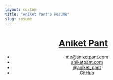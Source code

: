 ```yaml
---
layout: custom
title: "Aniket Pant's Resume"
slug: resume
---
```


<div class="wrapper wrapper--small">
  <div class="layout">
    <header class="layout__item  one-quarter   header-container">
      <h1 class="brand"><a class=" brand__link" href="/" rel="nofollow"><span class="part--former">Aniket</span> <span class="part--latter">Pant</span></a></h1>
      <nav>
        <ul class="tabs">
          <li class="tabs__item"><a class="tabs__link" href="mailto:me@aniketpant.com">me@aniketpant.com</a></li><!--
       --><li class="tabs__item"><a class="tabs__link" href="http://www.aniketpant.com">aniketpant.com</a></li><!--
       --><li class="tabs__item"><a class="tabs__link" href="https://twitter.com/aniket_pant">@aniket_pant</a></li><!--
       --><li class="tabs__item"><a class="tabs__link" href="https://github.com/aniketpant">GitHub</a></li>
        </ul>
      </nav>
    </header><!--

  --><div class="layout__item  three-quarters   main-container">
      <section>
        <h2>Experience</h2>

        <div class="sub-section">
          <div class="organization"><a href="http://www.zomato.com">Zomato</a></div>
          <p class="byline">Software Engineer | June, 2014 &ndash; Present</p>

          <div class="project">Online Ordering</div>
          <ul>
            <li>Created the entire platform for online ordering including the menu management system used by Zomato and restaurant managers.</li>
            <li>Built phone number verification service.</li>
            <li>Integrated multiple text messaging providers for different countries.</li>
            <li>Created the callcenter for allotment of orders across various cities and countries.</li>
          </ul>

          <div class="project">Data migration for MenuMania.co.nz</div>
          <ul>
            <li>Responsible for porting all of MenuMania&apos;s data to Zomato.</li>
            <li>Maintaining their API&apos;s after the migration was complete.</li>
            <li>URL redirections to maintain traffic coming to Zomato.</li>
          </ul>

          <div class="project">Data migration for Lunchtime.cz and Obedovat.sk</div>
          <ul>
            <li>Lunchtime and Obedovat had a feature called Daily Menus which is specific to Czech Republic and Slovakia. I was responsible for creating the same feature on Zomato.</li>
            <li>Porting and maintaining existing API&apos;s making use of the daily menu features.</li>
          </ul>

          <div class="project">Other work</div>
          <ul>
            <li>Responsible for timely code cleanups and performance optimisations to keep response time under check.</li>
            <li>Optimised and reworked a number of cron jobs and scripts that stopped working after Urbanspoon's data was migrated to Zomato.</li>
            <li>Service for generating PDFs which takes in HTML and used PhantomJS to render a PDF.</li>
            <li>Text messaging service which includes support for delivery status updates and asynchronous mode.</li>
            <li>Built a number of other features like user expertise, new notifications, etc.</li>
            <li>Wrote a new push notification system which allows scheduling of notifications based on database queries configures as rules. The new notification system also has a high throughput.</li>
          </ul>
        </div>

        <div class="sub-section">
          <div class="organization"><a href="https://www.instamojo.com">Instamojo</a></div>
          <p class="byline">Front End Consultant | September, 2013 &ndash; March, 2014</p>
          <p>Worked with the team remotely to develop a <a href="https://github.com/aniketpant/immoral">modal library</a> and the embed buttons given by Instamojo for remote checkout.</p>
        </div>

        <div class="sub-section">
          <div class="organization"><a href="http://webmutiny.in">Web Mutiny</a></div>
          <p class="byline">Lead Front End Developer | Nov, 2012 &ndash; May, 2013</p>
          <p>The major concentration of my work was building websites which have a strong foundation making them easier to scale. During my term at Web Mutiny, I worked on two projects &ndash; Instamojo and Current News.</p>
          <ul>
            <li>
              <strong><a href="http://instamojo.com">Instamojo</a></strong>
              <p>Created a static website design using Jekyll. inuit.css was used as the CSS framework as it provides a strong foundation for designing. All page templates and basic page designs were created by me.</p>
            </li>
            <li>
              <strong>Current News</strong>
              <p>Built a new child theme for Thesis. The theme had support for a new custom post type which was further associated with taxonomies of it&apos;s own. The features needed for creating the new site required the creation of a number of custom loops. We created a Custom Loop API of our own which made the creation of pages simpler. The theme also had a number of custom hooks created by us. Metabox support for custom post types was built using <a href="https://github.com/jaredatch/Custom-Metaboxes-and-Fields-for-WordPress">Custom Metaboxes and Fields for WordPress</a>.</p>
            </li>
          </ul>
        </div>
      </section>

      <section class="section">
        <h2>Technical Skills</h2>
        <dl>
          <dt><b>Front-end</b></dt>
          <dd>HTML(5), CSS(3), Sass/Less, jQuery</dd>
          <dt><b>Languages</b></dt>
          <dd>PHP, Go, JavaScript (Node.js)</dd>
          <dt><b>Databases</b></dt>
          <dd>MySQL, Redis, Cassandra</dd>
        </dl>
      </section>

      <section class="section">
        <h2>Education</h2>

        <div class="sub-section">
          <div class="organization">B.E (Hons) Mechanical Engineering</div>
          <p class="byline"><a href="http://universe.bits-pilani.ac.in">BITS Pilani</a> | 2010 &ndash; 2014</p>
        </div>
      </section>
    </div>
  </div>
</div>
